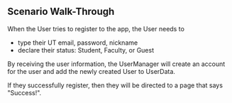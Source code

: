 ## Scenario Walk-Through


When the User tries to register to the app, the User needs to
* type their UT email, password, nickname
* declare their status: Student, Faculty, or Guest

By receiving the user information, the UserManager will create an account
for the user and add the newly created User to UserData.

If they successfully register, then they will be directed to a page that says "Success!". 

